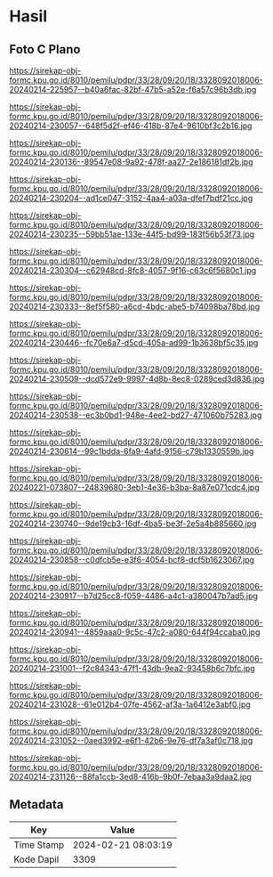 # Hasil

## Foto C Plano

https://sirekap-obj-formc.kpu.go.id/8010/pemilu/pdpr/33/28/09/20/18/3328092018006-20240214-225957--b40a6fac-82bf-47b5-a52e-f6a57c96b3db.jpg

https://sirekap-obj-formc.kpu.go.id/8010/pemilu/pdpr/33/28/09/20/18/3328092018006-20240214-230057--648f5d2f-ef46-418b-87e4-9610bf3c2b16.jpg

https://sirekap-obj-formc.kpu.go.id/8010/pemilu/pdpr/33/28/09/20/18/3328092018006-20240214-230136--89547e08-9a92-478f-aa27-2e186181df2b.jpg

https://sirekap-obj-formc.kpu.go.id/8010/pemilu/pdpr/33/28/09/20/18/3328092018006-20240214-230204--ad1ce047-3152-4aa4-a03a-dfef7bdf21cc.jpg

https://sirekap-obj-formc.kpu.go.id/8010/pemilu/pdpr/33/28/09/20/18/3328092018006-20240214-230235--59bb51ae-133e-44f5-bd99-183f56b53f73.jpg

https://sirekap-obj-formc.kpu.go.id/8010/pemilu/pdpr/33/28/09/20/18/3328092018006-20240214-230304--c62948cd-8fc8-4057-9f16-c63c6f5680c1.jpg

https://sirekap-obj-formc.kpu.go.id/8010/pemilu/pdpr/33/28/09/20/18/3328092018006-20240214-230333--8ef5f580-a6cd-4bdc-abe5-b74098ba78bd.jpg

https://sirekap-obj-formc.kpu.go.id/8010/pemilu/pdpr/33/28/09/20/18/3328092018006-20240214-230446--fc70e6a7-d5cd-405a-ad99-1b3638bf5c35.jpg

https://sirekap-obj-formc.kpu.go.id/8010/pemilu/pdpr/33/28/09/20/18/3328092018006-20240214-230509--dcd572e9-9997-4d8b-8ec8-0289ced3d836.jpg

https://sirekap-obj-formc.kpu.go.id/8010/pemilu/pdpr/33/28/09/20/18/3328092018006-20240214-230538--ec3b0bd1-948e-4ee2-bd27-471060b75283.jpg

https://sirekap-obj-formc.kpu.go.id/8010/pemilu/pdpr/33/28/09/20/18/3328092018006-20240214-230614--99c1bdda-6fa9-4afd-9156-c79b1330559b.jpg

https://sirekap-obj-formc.kpu.go.id/8010/pemilu/pdpr/33/28/09/20/18/3328092018006-20240221-073807--24839680-3eb1-4e36-b3ba-8a87e071cdc4.jpg

https://sirekap-obj-formc.kpu.go.id/8010/pemilu/pdpr/33/28/09/20/18/3328092018006-20240214-230740--9de19cb3-16df-4ba5-be3f-2e5a4b885660.jpg

https://sirekap-obj-formc.kpu.go.id/8010/pemilu/pdpr/33/28/09/20/18/3328092018006-20240214-230858--c0dfcb5e-e3f6-4054-bcf8-dcf5b1623067.jpg

https://sirekap-obj-formc.kpu.go.id/8010/pemilu/pdpr/33/28/09/20/18/3328092018006-20240214-230917--b7d25cc8-f059-4486-a4c1-a380047b7ad5.jpg

https://sirekap-obj-formc.kpu.go.id/8010/pemilu/pdpr/33/28/09/20/18/3328092018006-20240214-230941--4859aaa0-9c5c-47c2-a080-644f94ccaba0.jpg

https://sirekap-obj-formc.kpu.go.id/8010/pemilu/pdpr/33/28/09/20/18/3328092018006-20240214-231001--f2c84343-47f1-43db-9ea2-93458b6c7bfc.jpg

https://sirekap-obj-formc.kpu.go.id/8010/pemilu/pdpr/33/28/09/20/18/3328092018006-20240214-231028--61e012b4-07fe-4562-af3a-1a6412e3abf0.jpg

https://sirekap-obj-formc.kpu.go.id/8010/pemilu/pdpr/33/28/09/20/18/3328092018006-20240214-231052--0aed3992-e6f1-42b6-9e76-df7a3af0c718.jpg

https://sirekap-obj-formc.kpu.go.id/8010/pemilu/pdpr/33/28/09/20/18/3328092018006-20240214-231126--88fa1ccb-3ed8-416b-9b0f-7ebaa3a9daa2.jpg


## Metadata

| Key        | Value               |
| ---------- | ------------------- |
| Time Stamp | 2024-02-21 08:03:19 |
| Kode Dapil | 3309                |



